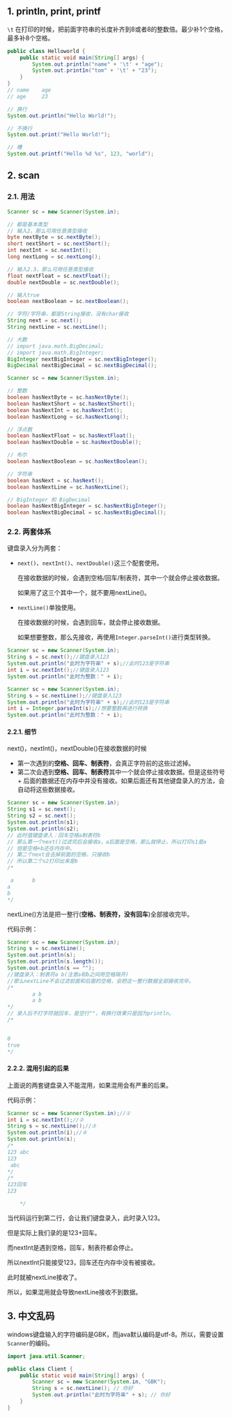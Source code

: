 
## 1. println, print, printf

`\t` 在打印的时候，把前面字符串的长度补齐到8或者8的整数倍。最少补1个空格，最多补8个空格。

```java
public class Helloworld {
    public static void main(String[] args) {
        System.out.println("name" + '\t' + "age");
        System.out.print1n("tom" + '\t' + "23");
    }
}
// name    age
// age     23
```


```java
// 换行
System.out.println("Hello World!");

// 不换行
System.out.print("Hello World!");

// 槽
System.out.printf("Hello %d %s", 123, "world");
```

## 2. scan
### 2.1. 用法

```java
Scanner sc = new Scanner(System.in);

// 都是基本类型
// 输入2，那么可用任意类型接收
byte nextByte = sc.nextByte();
short nextShort = sc.nextShort();
int nextInt = sc.nextInt();
long nextLong = sc.nextLong();

// 输入2.3，那么可用任意类型接收
float nextFloat = sc.nextFloat();
double nextDouble = sc.nextDouble();

// 输入true
boolean nextBoolean = sc.nextBoolean();

// 字符/字符串，都是String接收，没有char接收
String next = sc.next();
String nextLine = sc.nextLine();

// 大数
// import java.math.BigDecimal;
// import java.math.BigInteger;
BigInteger nextBigInteger = sc.nextBigInteger();
BigDecimal nextBigDecimal = sc.nextBigDecimal();
```

```java
Scanner sc = new Scanner(System.in);

// 整数
boolean hasNextByte = sc.hasNextByte();
boolean hasNextShort = sc.hasNextShort();
boolean hasNextInt = sc.hasNextInt();
boolean hasNextLong = sc.hasNextLong();

// 浮点数
boolean hasNextFloat = sc.hasNextFloat();
boolean hasNextDouble = sc.hasNextDouble();

// 布尔
boolean hasNextBoolean = sc.hasNextBoolean();

// 字符串
boolean hasNext = sc.hasNext();
boolean hasNextLine = sc.hasNextLine();

// BigInteger 和 BigDecimal
boolean hasNextBigInteger = sc.hasNextBigInteger();
boolean hasNextBigDecimal = sc.hasNextBigDecimal();
```
### 2.2. 两套体系

键盘录入分为两套：

- `next()`、`nextInt()`、`nextDouble()`这三个配套使用。

    在接收数据的时候，会遇到空格/回车/制表符，其中一个就会停止接收数据。

    如果用了这三个其中一个，就不要用nextLine()。

- `nextLine()`单独使用。
  
    在接收数据的时候，会遇到回车，就会停止接收数据。

    如果想要整数，那么先接收，再使用`Integer.parseInt()`进行类型转换。


```java
Scanner sc = new Scanner(System.in);
String s = sc.next();//键盘录入123
System.out.println("此时为字符串" + s);//此时123是字符串
int i = sc.nextInt();//键盘录入123
System.out.println("此时为整数：" + i);
```

```java
Scanner sc = new Scanner(System.in);
String s = sc.nextLine();//键盘录入123
System.out.println("此时为字符串" + s);//此时123是字符串
int i = Integer.parseInt(s);//想要整数再进行转换
System.out.println("此时为整数：" + i);
```

#### 2.2.1. 细节

next()，nextInt()，nextDouble()在接收数据的时候
- 第一次遇到的**空格、回车、制表符**，会真正字符前的这些过滤掉。
- 第二次会遇到**空格、回车、制表符**其中一个就会停止接收数据。但是这些符号 + 后面的数据还在内存中并没有接收。如果后面还有其他键盘录入的方法，会自动将这些数据接收。

```java
Scanner sc = new Scanner(System.in);
String s1 = sc.next();
String s2 = sc.next();
System.out.println(s1);
System.out.println(s2);
// 此时值键盘录入：回车空格a制表符b
// 那么第一个next()过滤完后会接收a，a后面是空格，那么就停止，所以打印s1是a
// 但是空格+b还在内存中。
// 第二个next会去掉前面的空格，只接收b
// 所以第二个s2打印出来是b
/*

 a      b
a
b
*/
```

nextLine()方法是把一整行(**空格、制表符，没有回车**)全部接收完毕。

代码示例：

```java
Scanner sc = new Scanner(System.in);
String s = sc.nextLine();
System.out.println(s);
System.out.println(s.length());
System.out.println(s == "");
//键盘录入：制表符a b(注意a和b之间用空格隔开)
//那么nextLine不会过滤前面和后面的空格，会把这一整行数据全部接收完毕。
/*
        a b
        a b
*/
// 录入后不打字符就回车，是空行""，有换行效果只是因为println。
/*


0
true
*/
```

#### 2.2.2. 混用引起的后果

上面说的两套键盘录入不能混用，如果混用会有严重的后果。

代码示例：

```java
Scanner sc = new Scanner(System.in);//①
int i = sc.nextInt();//②
String s = sc.nextLine();//③
System.out.println(i);//④
System.out.println(s);
/*
123 abc 
123
 abc
*/
/*
123回车
123

    */
```

当代码运行到第二行，会让我们键盘录入，此时录入123。

但是实际上我们录的是123+回车。

而nextInt是遇到空格，回车，制表符都会停止。

所以nextInt只能接受123，回车还在内存中没有被接收。

此时就被nextLine接收了。

所以，如果混用就会导致nextLine接收不到数据。

## 3. 中文乱码

windows键盘输入的字符编码是GBK，而java默认编码是utf-8。所以，需要设置`Scanner`的编码。

```java
import java.util.Scanner;

public class Client {
    public static void main(String[] args) {
        Scanner sc = new Scanner(System.in, "GBK");
        String s = sc.nextLine(); // 你好
        System.out.println("此时为字符串" + s); // 你好
    }
}
```
